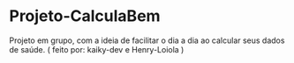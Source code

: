 # Projeto-CalculaBem
 Projeto em grupo, com a ideia de facilitar o dia a dia ao calcular seus dados de saúde. ( feito por: kaiky-dev e Henry-Loiola )
